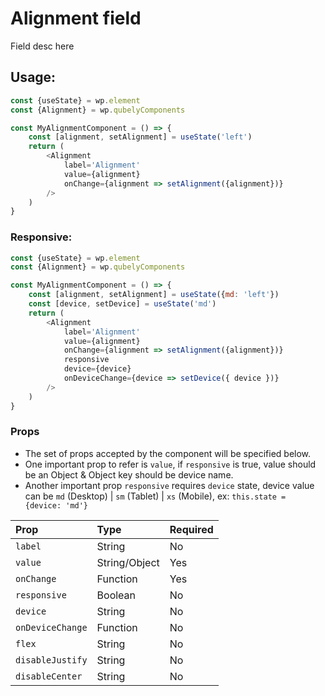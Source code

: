 # Alignment field

Field desc here

## Usage:

```javascript
const {useState} = wp.element
const {Alignment} = wp.qubelyComponents

const MyAlignmentComponent = () => {
    const [alignment, setAlignment] = useState('left')
    return (
        <Alignment 
            label='Alignment'
            value={alignment}
            onChange={alignment => setAlignment({alignment})}
        />
    )   
}

```

### Responsive: 

```javascript
const {useState} = wp.element
const {Alignment} = wp.qubelyComponents

const MyAlignmentComponent = () => {
    const [alignment, setAlignment] = useState({md: 'left'})
    const [device, setDevice] = useState('md')
    return (
        <Alignment 
            label='Alignment'
            value={alignment}
            onChange={alignment => setAlignment({alignment})}
            responsive
            device={device}
            onDeviceChange={device => setDevice({ device })} 
        />
    )   
}

```

### Props
* The set of props accepted by the component will be specified below.
* One important prop to refer is `value`, if `responsive` is true, value should be an Object & Object key should be device name.
* Another important prop `responsive` requires `device` state, device value can be `md` (Desktop) | `sm` (Tablet)  | `xs` (Mobile), ex: `this.state = {device: 'md'}`

|Prop |Type|Required |
|:---|:---|:---|
|`label`|String|No|
|`value`|String/Object|Yes|
|`onChange`|Function|Yes|
|`responsive`|Boolean|No|
|`device`|String|No|
|`onDeviceChange`|Function|No|
|`flex`|String|No|
|`disableJustify`|String|No|
|`disableCenter`|String|No|
